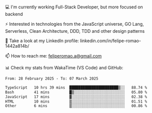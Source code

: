💻 I'm currently working Full-Stack Developer, but more focused on backend

⚡ Interested in technologies from the JavaScript universe, GO Lang, Serverless, Clean Architecture, DDD, TDD and other design patterns

👥 Take a look at my LinkedIn profile: linkedin.com/in/felipe-romao-1442a814b/

📫 How to reach me: feliperomao.a@gmail.com

📊 Check my stats from WakaTime (VS Code) and GitHub:

<!--START_SECTION:waka-->

```txt
From: 28 February 2025 - To: 07 March 2025

TypeScript   10 hrs 39 mins  ██████████████████████▒░░   88.74 %
Bash         41 mins         █▒░░░░░░░░░░░░░░░░░░░░░░░   05.80 %
JavaScript   17 mins         ▓░░░░░░░░░░░░░░░░░░░░░░░░   02.38 %
HTML         10 mins         ▒░░░░░░░░░░░░░░░░░░░░░░░░   01.51 %
Other        6 mins          ▒░░░░░░░░░░░░░░░░░░░░░░░░   00.86 %
```

<!--END_SECTION:waka-->
